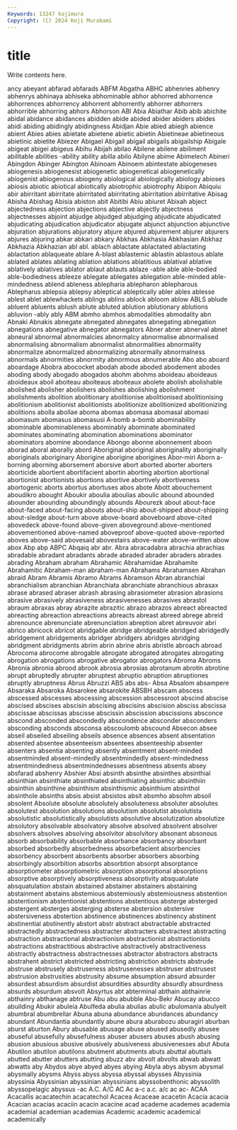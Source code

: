```yaml
---
Keywords: 13247 kojimura
Copyright: (C) 2024 Koji Murakami
---
```


# title

Write contents here.



ancy abeyant abfarad
abfarads ABFM Abgatha ABHC abhenries abhenry abhenrys abhinaya abhiseka abhominable
abhor abhorred abhorrence abhorrences abhorrency abhorrent abhorrently abhorrer abhorrers abhorrible
abhorring abhors Abhorson ABI Abia Abiathar Abib abib abichite abidal
abidance abidances abidden abide abided abider abiders abides abidi abiding
abidingly abidingness Abidjan Abie abied abiegh abience abient Abies abies
abietate abietene abietic abietin Abietineae abietineous abietinic abietite Abiezer Abigael
Abigail abigail abigails abigailship Abigale abigeat abigei abigeus Abihu Abijah
abilao Abilene abilene abiliment abilitable abilities -ability ability abilla abilo
Abilyne abime Abimelech Abineri Abingdon Abinger Abington Abinoam Abinoem abintestate
abiogeneses abiogenesis abiogenesist abiogenetic abiogenetical abiogenetically abiogenist abiogenous abiogeny abiological
abiologically abiology abioses abiosis abiotic abiotical abiotically abiotrophic abiotrophy Abipon
Abiquiu abir abirritant abirritate abirritated abirritating abirritation abirritative Abisag Abisha
Abishag Abisia abiston abit Abitibi Abiu abiuret Abixah abject abjectedness
abjection abjections abjective abjectly abjectness abjectnesses abjoint abjudge abjudged abjudging
abjudicate abjudicated abjudicating abjudication abjudicator abjugate abjunct abjunction abjunctive abjuration
abjurations abjuratory abjure abjured abjurement abjurer abjurers abjures abjuring abkar
abkari abkary Abkhas Abkhasia Abkhasian Abkhaz Abkhazia Abkhazian abl abl.
ablach ablactate ablactated ablactating ablactation ablaqueate ablare A-blast ablastemic ablastin
ablastous ablate ablated ablates ablating ablation ablations ablatitious ablatival ablative
ablatively ablatives ablator ablaut ablauts ablaze -able able able-bodied able-bodiedness
ableeze ablegate ablegates ablegation able-minded able-mindedness ablend ableness ablepharia ablepharon
ablepharous Ablepharus ablepsia ablepsy ableptical ableptically abler ables ablesse ablest
ablet ablewhackets ablings ablins ablock abloom ablow ABLS ablude abluent
abluents ablush ablute abluted ablution ablutionary ablutions abluvion -ably ably
ABM abmho abmhos abmodalities abmodality abn Abnaki Abnakis abnegate abnegated
abnegates abnegating abnegation abnegations abnegative abnegator abnegators Abner abner abnerval
abnet abneural abnormal abnormalcies abnormalcy abnormalise abnormalised abnormalising abnormalism abnormalist
abnormalities abnormality abnormalize abnormalized abnormalizing abnormally abnormalness abnormals abnormities abnormity
abnormous abnumerable Abo abo aboard aboardage Abobra abococket abodah abode
aboded abodement abodes aboding abody abogado abogados abohm abohms aboideau
aboideaus aboideaux aboil aboiteau aboiteaus aboiteaux abolete abolish abolishable abolished
abolisher abolishers abolishes abolishing abolishment abolishments abolition abolitionary abolitionise abolitionised
abolitionising abolitionism abolitionist abolitionists abolitionize abolitionized abolitionizing abolitions abolla abollae
aboma abomas abomasa abomasal abomasi abomasum abomasus abomasusi A-bomb a-bomb
abominability abominable abominableness abominably abominate abominated abominates abominating abomination abominations
abominator abominators abomine abondance Abongo abonne abonnement aboon aborad aboral
aborally abord Aboriginal aboriginal aboriginality aboriginally aboriginals aboriginary Aborigine aborigine
aborigines Abor-miri Aborn a-borning aborning aborsement aborsive abort aborted aborter
aborters aborticide abortient abortifacient abortin aborting abortion abortional abortionist abortionists
abortions abortive abortively abortiveness abortogenic aborts abortus abortuses abos abote
Abott abouchement aboudikro abought Aboukir aboulia aboulias aboulic abound abounded
abounder abounding aboundingly abounds Abourezk about about-face about-faced about-facing abouts
about-ship about-shipped about-shipping about-sledge about-turn above above-board aboveboard above-cited abovedeck
above-found above-given aboveground above-mentioned abovementioned above-named aboveproof above-quoted above-reported aboves
above-said abovesaid abovestairs above-water above-written abow abox Abp abp ABPC
Abqaiq abr abr. Abra abracadabra abrachia abrachias abradable abradant abradants
abrade abraded abrader abraders abrades abrading Abraham abraham Abrahamic Abrahamidae
Abrahamite Abrahamitic Abraham-man abraham-man Abrahams Abrahamsen Abrahan abraid Abram Abramis
Abramo Abrams Abramson Abran abranchial abranchialism abranchian Abranchiata abranchiate abranchious
abrasax abrase abrased abraser abrash abrasing abrasiometer abrasion abrasions abrasive
abrasively abrasiveness abrasivenesses abrasives abrastol abraum abraxas abray abrazite abrazitic
abrazo abrazos abreact abreacted abreacting abreaction abreactions abreacts abreast abreed
abrege abreid abrenounce abrenunciate abrenunciation abreption abret abreuvoir abri abrico
abricock abricot abridgable abridge abridgeable abridged abridgedly abridgement abridgements abridger
abridgers abridges abridging abridgment abridgments abrim abrin abrine abris abristle
abroach abroad Abrocoma abrocome abrogable abrogate abrogated abrogates abrogating abrogation
abrogations abrogative abrogator abrogators Abroma Abroms Abronia abronia abrood abrook
abrosia abrosias abrotanum abrotin abrotine abrupt abruptedly abrupter abruptest abruptio
abruption abruptiones abruptly abruptness Abrus Abruzzi ABS abs abs- Absa
Absalom absampere Absaraka Absaroka Absarokee absarokite ABSBH abscam abscess abscessed
abscesses abscessing abscession abscessroot abscind abscise abscised abscises abscisin abscising
abscisins abscision absciss abscissa abscissae abscissas abscisse abscissin abscission abscissions
absconce abscond absconded abscondedly abscondence absconder absconders absconding absconds absconsa
abscoulomb abscound Absecon absee abseil abseiled abseiling abseils absence absences
absent absentation absented absentee absenteeism absentees absenteeship absenter absenters absentia
absenting absently absentment absent-minded absentminded absent-mindedly absentmindedly absent-mindedness absentmindedness absentmindednesses
absentness absents absey absfarad abshenry Abshier Absi absinth absinthe absinthes
absinthial absinthian absinthiate absinthiated absinthiating absinthic absinthiin absinthin absinthine absinthism
absinthismic absinthium absinthol absinthole absinths absis absist absistos absit absmho
absohm absoil absolent Absolute absolute absolutely absoluteness absoluter absolutes absolutest
absolution absolutions absolutism absolutist absolutista absolutistic absolutistically absolutists absolutive absolutization
absolutize absolutory absolvable absolvatory absolve absolved absolvent absolver absolvers absolves
absolving absolvitor absolvitory absonant absonous absorb absorbability absorbable absorbance absorbancy
absorbant absorbed absorbedly absorbedness absorbefacient absorbencies absorbency absorbent absorbents absorber
absorbers absorbing absorbingly absorbition absorbs absorbtion absorpt absorptance absorptiometer absorptiometric
absorption absorptional absorptions absorptive absorptively absorptiveness absorptivity absquatulate absquatulation abstain
abstained abstainer abstainers abstaining abstainment abstains abstemious abstemiously abstemiousness abstention
abstentionism abstentionist abstentions abstentious absterge absterged abstergent absterges absterging absterse
abstersion abstersive abstersiveness abstertion abstinence abstinences abstinency abstinent abstinential abstinently
abstort abstr abstract abstractable abstracted abstractedly abstractedness abstracter abstracters abstractest
abstracting abstraction abstractional abstractionism abstractionist abstractionists abstractions abstractitious abstractive abstractively
abstractiveness abstractly abstractness abstractnesses abstractor abstractors abstracts abstrahent abstrict abstricted
abstricting abstriction abstricts abstrude abstruse abstrusely abstruseness abstrusenesses abstruser abstrusest
abstrusion abstrusities abstrusity absume absumption absurd absurder absurdest absurdism absurdist
absurdities absurdity absurdly absurdness absurds absurdum absvolt Absyrtus abt abterminal
abthain abthainrie abthainry abthanage abtruse Abu abu abubble Abu-Bekr Abucay
abucco abuilding Abukir abuleia Abulfeda abulia abulias abulic abulomania abulyeit
abumbral abumbrellar Abuna abuna abundance abundances abundancy abundant Abundantia abundantly
abune abura aburabozu aburagiri aburban aburst aburton Abury abusable abusage
abuse abused abusedly abusee abuseful abusefully abusefulness abuser abusers abuses
abush abusing abusion abusious abusive abusively abusiveness abusivenesses abut Abuta
Abutilon abutilon abutilons abutment abutments abuts abuttal abuttals abutted abutter
abutters abutting abuzz abv abvolt abvolts abwab abwatt abwatts aby
Abydos abye abyed abyes abying Abyla abys abysm abysmal abysmally
abysms Abyss abyss abyssa abyssal abysses Abyssinia abyssinia Abyssinian abyssinian
abyssinians abyssobenthonic abyssolith abyssopelagic abyssus -ac A.C. A/C AC Ac
a-c a.c. a/c ac ac- ACAA Acacallis acacatechin acacatechol Acacea
Acaceae acacetin Acacia acacia Acacian acacias acaciin acacin acacine acad
academe academes academia academial academian academias Academic academic academical academically
